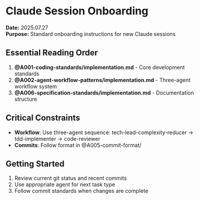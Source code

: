 # Claude Session Onboarding

**Date:** 2025.07.27  
**Purpose:** Standard onboarding instructions for new Claude sessions

## Essential Reading Order
1. **@A001-coding-standards/implementation.md** - Core development standards
2. **@A002-agent-workflow-patterns/implementation.md** - Three-agent workflow system
3. **@A006-specification-standards/implementation.md** - Documentation structure

## Critical Constraints
- **Workflow**: Use three-agent sequence: tech-lead-complexity-reducer → tdd-implementer → code-reviewer
- **Commits**: Follow format in @A005-commit-format/


## Getting Started
1. Review current git status and recent commits
2. Use appropriate agent for next task type
3. Follow commit standards when changes are complete
